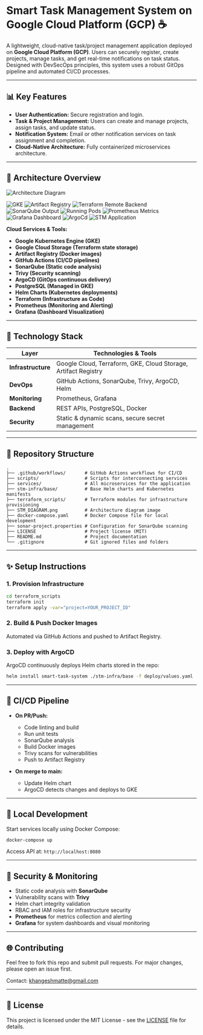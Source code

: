 # Smart Task Management System on Google Cloud Platform (GCP) ☕️

A lightweight, cloud-native task/project management application deployed on **Google Cloud Platform (GCP)**. Users can securely register, create projects, manage tasks, and get real-time notifications on task status. Designed with DevSecOps principles, this system uses a robust GitOps pipeline and automated CI/CD processes.

---

## 📊 Key Features

- **User Authentication:** Secure registration and login.
- **Task & Project Management:** Users can create and manage projects, assign tasks, and update status.
- **Notification System:** Email or other notification services on task assignment and completion.
- **Cloud-Native Architecture:** Fully containerized microservices architecture.

---

## 🚀 Architecture Overview

![Architecture Diagram](Images/STM_DIAGRAM.png)


![GKE](images/GKE.png)
![Artifact Registry](images/Artifact_registry.png)
![Terraform Remote Backend](images/Terraform_Remote_Backend.png)
![SonarQube Output](images/Sonarqube_output.png)
![Running Pods](images/Running_Pods.png)
![Prometheus Metrics](images/prometheus-metrics.png)
![Grafana Dashboard](images/grafana_dashboard.png)
![ArgoCd](images/argocd.png)
![STM Application](images/stm_application.png)



&#x20;     &#x20;

**Cloud Services & Tools:**

- **Google Kubernetes Engine (GKE)**
- **Google Cloud Storage (Terraform state storage)**
- **Artifact Registry (Docker images)**
- **GitHub Actions (CI/CD pipelines)**
- **SonarQube (Static code analysis)**
- **Trivy (Security scanning)**
- **ArgoCD (GitOps continuous delivery)**
- **PostgreSQL (Managed in GKE)**
- **Helm Charts (Kubernetes deployments)**
- **Terraform (Infrastructure as Code)**
- **Prometheus (Monitoring and Alerting)**
- **Grafana (Dashboard Visualization)**

---

## 🧰 Technology Stack

| Layer              | Technologies & Tools                                           |
| ------------------ | -------------------------------------------------------------- |
| **Infrastructure** | Google Cloud, Terraform, GKE, Cloud Storage, Artifact Registry |
| **DevOps**         | GitHub Actions, SonarQube, Trivy, ArgoCD, Helm                 |
| **Monitoring**     | Prometheus, Grafana                                            |
| **Backend**        | REST APIs, PostgreSQL, Docker                                  |
| **Security**       | Static & dynamic scans, secure secret management               |

---

## 📂 Repository Structure

```
.
├── .github/workflows/       # GitHub Actions workflows for CI/CD
├── scripts/                 # Scripts for interconnecting services
├── services/                # All microservices for the application
├── stm-infra/base/          # Base Helm charts and Kubernetes manifests
├── terraform_scripts/       # Terraform modules for infrastructure provisioning
├── STM_DIAGRAM.png          # Architecture diagram image
├── docker-compose.yaml      # Docker Compose file for local development
├── sonar-project.properties # Configuration for SonarQube scanning
├── LICENSE                  # Project license (MIT)
├── README.md                # Project documentation
└── .gitignore               # Git ignored files and folders
```

---

## ✨ Setup Instructions

### 1. Provision Infrastructure

```bash
cd terraform_scripts
terraform init
terraform apply -var="project=YOUR_PROJECT_ID"
```

### 2. Build & Push Docker Images

Automated via GitHub Actions and pushed to Artifact Registry.

### 3. Deploy with ArgoCD

ArgoCD continuously deploys Helm charts stored in the repo:

```bash
helm install smart-task-system ./stm-infra/base -f deploy/values.yaml
```

---

## 🚗 CI/CD Pipeline

- **On PR/Push:**

  - Code linting and build
  - Run unit tests
  - SonarQube analysis
  - Build Docker images
  - Trivy scans for vulnerabilities
  - Push to Artifact Registry

- **On merge to main:**

  - Update Helm chart
  - ArgoCD detects changes and deploys to GKE

---

## 🐛 Local Development

Start services locally using Docker Compose:

```bash
docker-compose up
```

Access API at: `http://localhost:8080`

---

## 🚫 Security & Monitoring

- Static code analysis with **SonarQube**
- Vulnerability scans with **Trivy**
- Helm chart integrity validation
- RBAC and IAM roles for infrastructure security
- **Prometheus** for metrics collection and alerting
- **Grafana** for system dashboards and visual monitoring

---

## 🌐 Contributing

Feel free to fork this repo and submit pull requests. For major changes, please open an issue first.

Contact: [khangeshmatte@gmail.com](mailto\:khangeshmatte@gmail.com)

---

## 📄 License

This project is licensed under the MIT License - see the [LICENSE](LICENSE) file for details.

